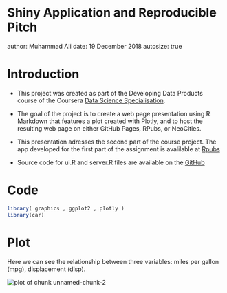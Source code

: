 Shiny Application and Reproducible Pitch
========================================================
author: Muhammad Ali
date: 19 December 2018
autosize: true

Introduction
========================================================
- This project was created as part of the Developing Data Products course of the Coursera [Data Science Specialisation](https://www.coursera.org/specializations/jhu-data-science).

- The goal of the project is to create a web page presentation using R Markdown that features a plot created with Plotly, and to host the resulting web page on either GitHub Pages, RPubs, or NeoCities.

- This presentation adresses the second part of the course project.
The app developed for the first part of the assignment is avalilable at [Rpubs](https://rpubs.com/bnaly/rpres-3)

- Source code for ui.R and server.R files are available on the [GitHub](https://github.com/MuhammadBnAly/DSS-developing-data-product-project-3)


Code
========================================================


```r
library( graphics , ggplot2 , plotly )
library(car)
```

Plot
========================================================

Here we can see the relationship between three variables: miles per gallon (mpg), displacement (disp).

![plot of chunk unnamed-chunk-2](rpres-3-figure/unnamed-chunk-2-1.png)
